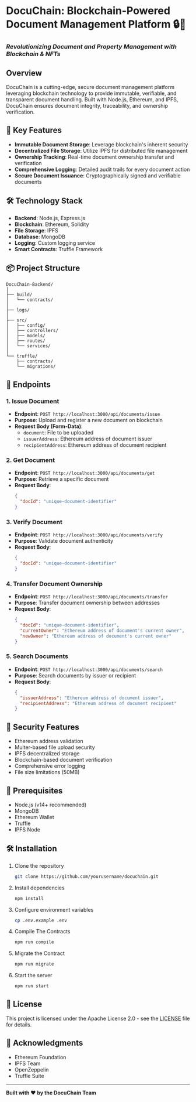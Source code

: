 # DocuChain: Blockchain-Powered Document Management Platform 🔒📄
### _Revolutionizing Document and Property Management with Blockchain & NFTs_


## Overview

DocuChain is a cutting-edge, secure document management platform leveraging blockchain technology to provide immutable, verifiable, and transparent document handling. Built with Node.js, Ethereum, and IPFS, DocuChain ensures document integrity, traceability, and ownership verification.

## 🌟 Key Features

- **Immutable Document Storage**: Leverage blockchain's inherent security
- **Decentralized File Storage**: Utilize IPFS for distributed file management
- **Ownership Tracking**: Real-time document ownership transfer and verification
- **Comprehensive Logging**: Detailed audit trails for every document action
- **Secure Document Issuance**: Cryptographically signed and verifiable documents

## 🛠 Technology Stack

- **Backend**: Node.js, Express.js
- **Blockchain**: Ethereum, Solidity
- **File Storage**: IPFS
- **Database**: MongoDB
- **Logging**: Custom logging service
- **Smart Contracts**: Truffle Framework

## 📦 Project Structure

```
DocuChain-Backend/
│
├── build/
│   └── contracts/
│
├── logs/
│
├── src/
│   ├── config/
│   ├── controllers/
│   ├── models/
│   ├── routes/
│   └── services/
│
└── truffle/
    ├── contracts/
    └── migrations/
```

## 🚀 Endpoints

### 1. Issue Document
- **Endpoint**: `POST http://localhost:3000/api/documents/issue`
- **Purpose**: Upload and register a new document on blockchain
- **Request Body (Form-Data)**:
    - `document`: File to be uploaded
    - `issuerAddress`: Ethereum address of document issuer
    - `recipientAddress`: Ethereum address of document recipient

### 2. Get Document
- **Endpoint**: `POST http://localhost:3000/api/documents/get`
- **Purpose**: Retrieve a specific document
- **Request Body**:
  ```json
  {
    "docId": "unique-document-identifier"
  }
  ```

### 3. Verify Document
- **Endpoint**: `POST http://localhost:3000/api/documents/verify`
- **Purpose**: Validate document authenticity
- **Request Body**:
  ```json
  {
    "docId": "unique-document-identifier"
  }
  ```

### 4. Transfer Document Ownership
- **Endpoint**: `POST http://localhost:3000/api/documents/transfer`
- **Purpose**: Transfer document ownership between addresses
- **Request Body**:
  ```json
  {
    "docId": "unique-document-identifier",
    "currentOwner": "Ethereum address of document's current owner",
    "newOwner": "Ethereum address of document's current owner"
  }
  ```

### 5. Search Documents
- **Endpoint**: `POST http://localhost:3000/api/documents/search`
- **Purpose**: Search documents by issuer or recipient
- **Request Body**:
  ```json
  {
    "issuerAddress": "Ethereum address of document issuer",
    "recipientAddress": "Ethereum address of document recipient"
  }
  ```

## 🔐 Security Features

- Ethereum address validation
- Multer-based file upload security
- IPFS decentralized storage
- Blockchain-based document verification
- Comprehensive error logging
- File size limitations (50MB)

## 📝 Prerequisites

- Node.js (v14+ recommended)
- MongoDB
- Ethereum Wallet
- Truffle
- IPFS Node

## 🛠 Installation

1. Clone the repository
   ```bash
   git clone https://github.com/yourusername/docuchain.git
   ```

2. Install dependencies
   ```bash
   npm install
   ```

3. Configure environment variables
   ```bash
   cp .env.example .env
   ```

4. Compile The Contracts
    ```bash
    npm run compile
    ```
5. Migrate the Contract
    ```bash
    npm run migrate
    ```

6. Start the server
   ```bash
   npm run start
   ```

## 📄 License

This project is licensed under the Apache License 2.0 - see the [LICENSE](LICENSE.md) file for details.

## 🙏 Acknowledgments

- Ethereum Foundation
- IPFS Team
- OpenZeppelin
- Truffle Suite

---

**Built with ❤️ by the DocuChain Team**